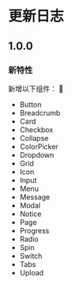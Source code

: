 # 更新日志
## 1.0.0
### 新特性

新增以下组件：

- Button
- Breadcrumb
- Card
- Checkbox
- Collapse
- ColorPicker
- Dropdown
- Grid
- Icon
- Input
- Menu
- Message
- Modal
- Notice
- Page
- Progress
- Radio
- Spin
- Switch
- Tabs
- Upload

